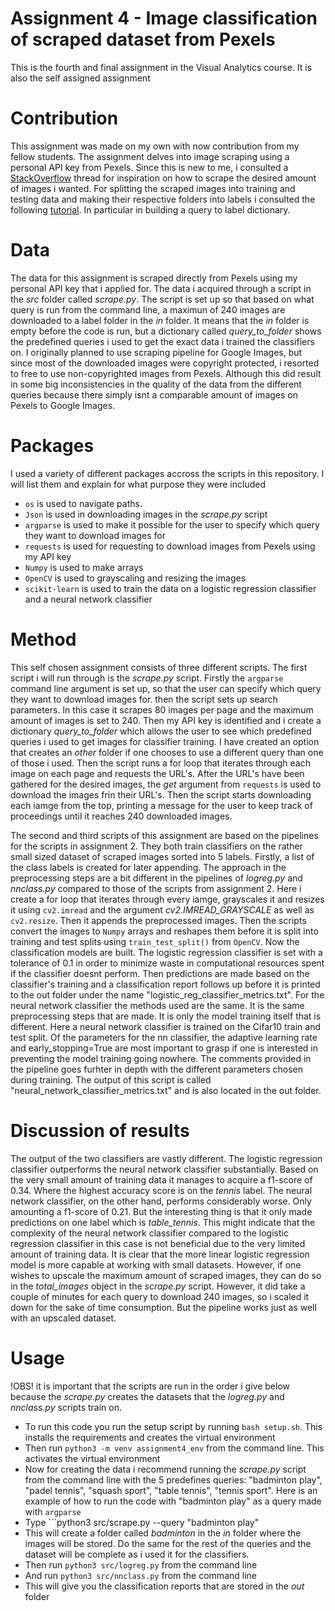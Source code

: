 # Assignment 4 - Image classification of scraped dataset from Pexels
This is the fourth and final assignment in the Visual Analytics course. It is also the self assigned assignment

# Contribution
This assignment was made on my own with now contribution from my fellow students. The assignment delves into image scraping using a personal API key from Pexels. Since this is new to me, i consulted a [StackOverflow](https://stackoverflow.com/questions/63852440/how-do-i-download-videos-from-pexels-api) thread for inspiration on how to scrape the desired amount of images i wanted. For splitting the scraped images into training and testing data and making their respective folders into labels i consulted the following [tutorial](https://medium.com/mlearning-ai/image-classification-for-beginner-a6de7a69bc78). In particular in building a query to label dictionary.

# Data
The data for this assignment is scraped directly from Pexels using my personal API key that i applied for. The data i acquired through a script in the _src_ folder called _scrape.py_. The script is set up so that based on what query is run from the command line, a maximun of 240 images are downloaded to a label folder in the _in_ folder. It means that the _in_ folder is empty before the code is run, but a dictionary called _query_to_folder_ shows the predefined queries i used to get the exact data i trained the classifiers on. I originally planned to use scraping pipeline for Google Images, but since most of the downloaded images were copyright protected, i resorted to free to use non-copyrighted images from Pexels. Although this did result in some big inconsistencies in the quality of the data from the different queries because there simply isnt a comparable amount of images on Pexels to Google Images.

# Packages
I used a variety of different packages accross the scripts in this repository. I will list them and explain for what purpose they were included
* ```os``` is used to navigate paths.
* ```Json``` is used in downloading images in the _scrape.py_ script
* ```argparse``` is used to make it possible for the user to specify which query they want to download images for
* ```requests``` is used for requesting to download images from Pexels using my API key
* ```Numpy``` is used to make arrays
* ```OpenCV``` is used to grayscaling and resizing the images 
* ```scikit-learn``` is used to train the data on a logistic regression classifier and a neural network classifier

# Method
This self chosen assignment consists of three different scripts. The first script i will run through is the _scrape.py_ script. Firstly the ```argparse``` command line argument is set up, so that the user can specify which query they want to download images for. then the script sets up search parameters. In this case it scrapes 80 images per page and the maximum amount of images is set to 240. Then my API key is identified and i create a dictionary _query_to_folder_ which allows the user to see which predefined queries i used to get images for classifier training. I have created an option that creates an _other_ folder if one chooses to use a different query than one of those i used. Then the script runs a for loop that iterates through each image on each page and requests the URL's. After the URL's have been gathered for the desired images, the _get_ argument from ```requests``` is used to download the images frin their URL's. Then the script starts downloading each iamge from the top, printing a message for the user to keep track of proceedings until it reaches 240 downloaded images.

The second and third scripts of this assignment are based on the pipelines for the scripts in assignment 2. They both train classifiers on the rather small sized dataset of scraped images sorted into 5 labels. Firstly, a list of the class labels is created for later appending. The approach in the preprocessing steps are a bit different in the pipelines of _logreg.py_ and _nnclass.py_ compared to those of the scripts from assignment 2. Here i create a for loop that iterates through every iamge, grayscales it and resizes it using ```cv2.imread``` and the argument _cv2.IMREAD_GRAYSCALE_ as well as ```cv2.resize```. Then it appends the preprocessed images. Then the scripts convert the images to ```Numpy``` arrays and reshapes them before it is split into training and test splits using ```train_test_split()``` from ```OpenCV```. Now the classification models are built. The logistic regression classifier is set with a tolerance of 0.1 in order to minimize waste in computational resources spent if the classifier doesnt perform. Then predictions are made based on the classifier's training and a classification report follows up before it is printed to the out folder under the name "logistic_reg_classifier_metrics.txt". For the neural network classifier the methods used are the same. It is the same preprocessing steps that are made. It is only the model training itself that is different. Here a neural network classifier is trained on the Cifar10 train and test split. Of the parameters for the nn classifier, the adaptive learning rate and early_stopping=True are most important to grasp if one is interested in preventing the model training going nowhere. The comments provided in the pipeline goes furhter in depth with the different parameters chosen during training. The output of this script is called "neural_network_classifier_metrics.txt" and is also located in the out folder.

# Discussion of results
The output of the two classifiers are vastly different. The logistic regression classifier outperforms the neural network classifier substantially. Based on the very small amount of training data it manages to acquire a f1-score of 0.34. Where the highest accuracy score is on the _tennis_ label. The neural network classifier, on the other hand, performs considerably worse. Only amounting a f1-score of 0.21. But the interesting thing is that it only made predictions on one label which is _table_tennis_. This might indicate that the complexity of the neural network classifier compared to the logistic regression classifier in this case is not beneficial due to the very limited amount of training data. It is clear that the more linear logistic regression model is more capable at working with small datasets. However, if one wishes to upscale the maximum amount of scraped images, they can do so in the _total_images_ object in the _scrape.py_ script. However, it did take a couple of minutes for each query to download 240 images, so i scaled it down for the sake of time consumption. But the pipeline works just as well with an upscaled dataset.

# Usage
!OBS! it is important that the scripts are run in the order i give below because the _scrape.py_ creates the datasets that the _logreg.py_ and _nnclass.py_ scripts train on. 
* To run this code you run the setup script by running ```bash setup.sh```. This installs the requirements and creates the virtual environment
* Then run ```python3 -m venv assignment4_env``` from the command line. This activates the virtual environment
* Now for creating the data i recommend running the _scrape.py_ script from the command line with the 5 predefines queries: "badminton play", "padel tennis", "squash sport", "table tennis", "tennis sport". Here is an example of how to run the code with "badminton play" as a query made with ```argparse```
* Type ```python3 src/scrape.py --query "badminton play"
* This will create a folder called _badminton_ in the _in_ folder where the images will be stored. Do the same for the rest of the queries and the dataset will be complete as i used it for the classifiers.
* Then run ```python3 src/logreg.py``` from the command line
* And run ```python3 src/nnclass.py``` from the command line
* This will give you the classification reports that are stored in the _out_ folder
